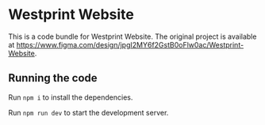 
  # Westprint Website

  This is a code bundle for Westprint Website. The original project is available at https://www.figma.com/design/jpgI2MY6f2GstB0oFlw0ac/Westprint-Website.

  ## Running the code

  Run `npm i` to install the dependencies.

  Run `npm run dev` to start the development server.
  